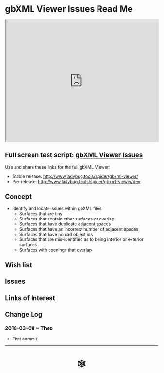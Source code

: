 <span style=display:none; >[You are now in a GitHub source code view - click this link to view Read Me file as a web page](http://www.ladybug.tools/spider/index.html#gbxml-viewer/r11/gv-iss/README.md "View file as a web page." ) </span>

# gbXML Viewer Issues Read Me


<iframe class=iframeReadMe src=http://www.ladybug.tools/spider/gbxml-viewer/r11/gv-iss/gv-iss.html width=100% height=400px >Iframes are not displayed on github.com</iframe>


## Full screen test script: [gbXML Viewer Issues]( http://www.ladybug.tools/spider/gbxml-viewer/r11/gv-iss/gv-iss.html )

Use and share these links for the full gbXML Viewer:

* Stable release: <http://www.ladybug.tools/spider/gbxml-viewer/>
* Pre-release: <http://www.ladybug.tools/spider/gbxml-viewer/dev>

## Concept

* Identify and locate issues within gbXML files
	* Surfaces that are tiny
	* Surfaces that contain other surfaces or overlap
	* Surfaces that have duplicate adjacent spaces
	* Surfaces that have an incorrect number of adjacent spaces
	* Surfaces that have no cad object ids
	* Surfaces that are mis-identified as to being interior or exterior surfaces
	* Surfaces with openings that overlap

## Wish list



## Issues



## Links of Interest



## Change Log


### 2018-03-08 ~ Theo

* First commit


***

# <center title="hello!" ><a href=javascript:window.scrollTo(0,0); style=text-decoration:none; > &#x1f578; </a></center>



